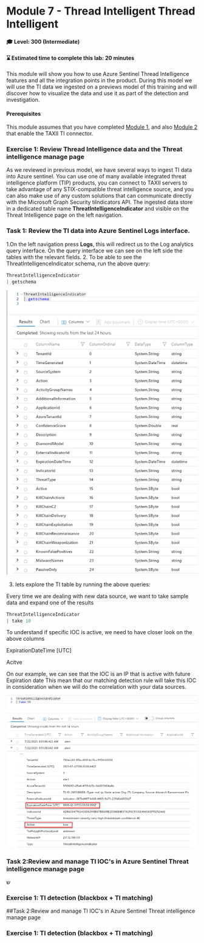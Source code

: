 # Module 7 - Thread Intelligent Thread Intelligent 

#### 🎓 Level: 300 (Intermediate)
#### ⌛ Estimated time to complete this lab: 20 minutes

This module will show you how to use Azure Sentinel Thread Intelligence features and all the integration points in the product.
During this model we will use the TI data we ingested on a previews model of this training and will discover how to visualize the data and use it as part of the detection and investigation.


#### Prerequisites
This module assumes that you have completed [Module 1](Module-1-Setting-up-the-environment.md), and also [Module 2]( Module-2-Data-Connectors.md) that enable the TAXII TI connector.
 

### Exercise 1: Review Thread Intelligence data and the Threat intelligence manage page
As we reviewed in previous model, we have several ways to ingest TI data into Azure sentinel.
You can use one of many available integrated threat intelligence platform (TIP) products, you can connect to TAXII servers to take advantage of any STIX-compatible threat intelligence source, and you can also make use of any custom solutions that can communicate directly with the Microsoft Graph Security tiIndicators API.
The ingested data store in a dedicated table name **ThreatIntelligenceIndicator** and visible on the Threat Intelligence page on the left navigation.

### Task 1: Review the TI data into Azure Sentinel Logs interface.
1.On the left navigation press **Logs**, this will redirect us to the Log analytics query interface. On the query interface we can see on the left side the tables with the relevant fields.
2. To be able to see the ThreatIntelligenceIndicator schema, run the above query: 
 ```powershell
 ThreatIntelligenceIndicator
| getschema
   ```

![schema](../Images/TI-schema.png)

3.	lets explore the TI table by running the above queries:

Every time we are dealing with new data source, we want to take sample data and expand one of the results

 ```powershell
ThreatIntelligenceIndicator
| take 10
   ```
To understand if specific IOC is active, we need to have closer look on the above columns

ExpirationDateTime [UTC]

Acitve 

On our example, we can see that the IOC is an IP that is active with future Expiration date
This mean that our matching detection rule will take this IOC in consideration when we will do the correlation with your data sources. 

![Acitve](../Images/TI-active.png)


### Task 2:Review and manage TI IOC's in Azure Sentinel Threat intelligence manage page

ש

### Exercise 1: TI detection (blackbox + TI matching)


##Task 2:Review and manage TI IOC's in Azure Sentinel Threat intelligence manage page


### Exercise 1: TI detection (blackbox + TI matching)
